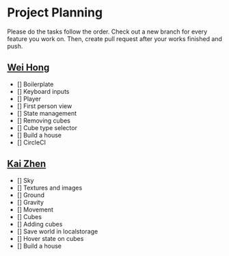 # Project Planning

Please do the tasks follow the order.
Check out a new branch for every feature you work on. Then, create pull request after your works finished and push.

## [Wei Hong](https://github.com/ChangWeiHong)
- [] Boilerplate
- [] Keyboard inputs
- [] Player
- [] First person view
- [] State management
- [] Removing cubes
- [] Cube type selector
- [] Build a house
- [] CircleCI

## [Kai Zhen](https://github.com/KaiZhen97)
- [] Sky
- [] Textures and images
- [] Ground
- [] Gravity
- [] Movement
- [] Cubes
- [] Adding cubes
- [] Save world in localstorage
- [] Hover state on cubes
- [] Build a house